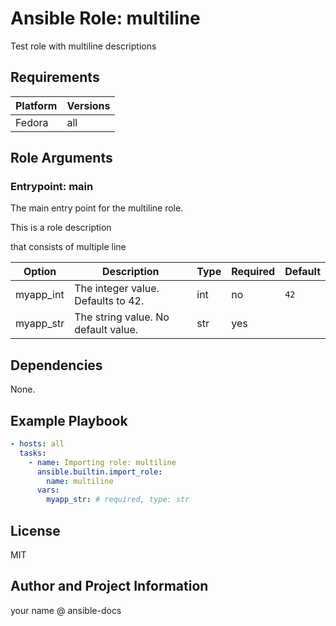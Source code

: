 <!-- BEGIN_ANSIBLE_DOCS -->
# Ansible Role: multiline

Test role with multiline descriptions

## Requirements

| Platform | Versions |
| -------- | -------- |
| Fedora | all |

## Role Arguments

### Entrypoint: main

The main entry point for the multiline role.

This is a role description

that consists of multiple line

|Option|Description|Type|Required|Default|
|---|---|---|---|---|
| myapp_int | The integer value. Defaults to 42. | int | no | `42` |
| myapp_str | The string value. No default value. | str | yes |  |

## Dependencies

None.

## Example Playbook

```yaml
- hosts: all
  tasks:
    - name: Importing role: multiline
      ansible.builtin.import_role:
        name: multiline
      vars:
        myapp_str: # required, type: str
```

## License

MIT

## Author and Project Information

your name @ ansible-docs

<!-- END_ANSIBLE_DOCS -->
